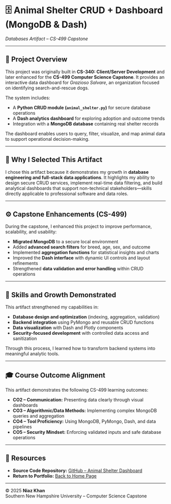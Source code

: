 # 🗄️ Animal Shelter CRUD + Dashboard (MongoDB & Dash)  
*Databases Artifact – CS-499 Capstone*

---

## 📖 Project Overview
This project was originally built in **CS-340: Client/Server Development** and later enhanced for the **CS-499 Computer Science Capstone**. It provides an interactive data dashboard for *Grazioso Salvare*, an organization focused on identifying search-and-rescue dogs.

The system includes:
- A **Python CRUD module (`animal_shelter.py`)** for secure database operations  
- A **Dash analytics dashboard** for exploring adoption and outcome trends  
- Integration with a **MongoDB database** containing real shelter records  

The dashboard enables users to query, filter, visualize, and map animal data to support operational decision-making.

---

## 🎯 Why I Selected This Artifact
I chose this artifact because it demonstrates my growth in **database engineering and full-stack data applications**. It highlights my ability to design secure CRUD services, implement real-time data filtering, and build analytical dashboards that support non-technical stakeholders—skills directly applicable to professional software and data roles.

---

## ⚙️ Capstone Enhancements (CS-499)
During the capstone, I enhanced this project to improve performance, scalability, and usability:

- **Migrated MongoDB** to a secure local environment  
- Added **advanced search filters** for breed, age, sex, and outcome  
- Implemented **aggregation functions** for statistical insights and charts  
- Improved the **Dash interface** with dynamic UI controls and layout refinements  
- Strengthened **data validation and error handling** within CRUD operations

---

## 🧠 Skills and Growth Demonstrated
This artifact strengthened my capabilities in:

- **Database design and optimization** (indexing, aggregation, validation)  
- **Backend integration** using PyMongo and reusable CRUD functions  
- **Data visualization** with Dash and Plotly components  
- **Security-focused development** with controlled data access and sanitization  

Through this process, I learned how to transform backend systems into meaningful analytic tools.

---

## 🎓 Course Outcome Alignment
This artifact demonstrates the following CS-499 learning outcomes:

- **CO2 – Communication:** Presenting data clearly through visual dashboards  
- **CO3 – Algorithmic/Data Methods:** Implementing complex MongoDB queries and aggregation  
- **CO4 – Tool Proficiency:** Using MongoDB, PyMongo, Dash, and data pipelines  
- **CO5 – Security Mindset:** Enforcing validated inputs and safe database operations

---

## 🔗 Resources
- **Source Code Repository:** [GitHub – Animal Shelter Dashboard](https://github.com/niazkhan0731/niazkhan0731.github.io/tree/main/artifacts/animal_shelter)  
- **Return to Portfolio:** [Back to Home Page](../../index.md)

---

© 2025 **Niaz Khan**  
Southern New Hampshire University – Computer Science Capstone
